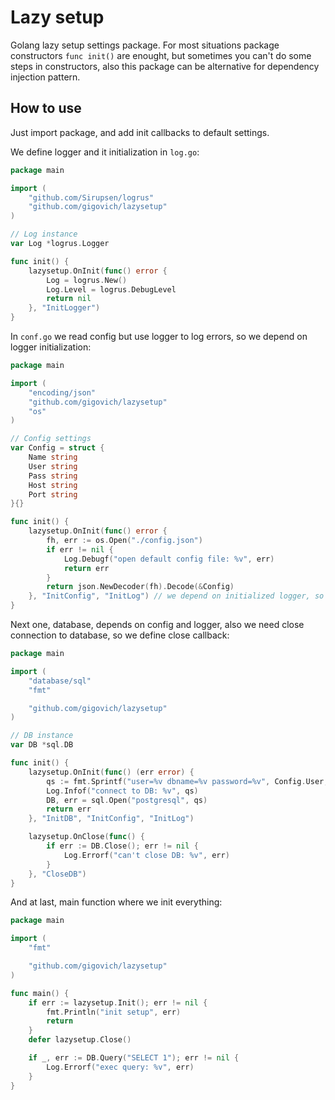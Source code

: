 # Lazy setup
Golang lazy setup settings package. For most situations package constructors `func init()` are enought,
but sometimes you can't do some steps in constructors, also this package can be alternative
for dependency injection pattern.

## How to use
Just import package, and add init callbacks to default settings.

We define logger and it initialization in `log.go`:
```go
package main

import (
	"github.com/Sirupsen/logrus"
	"github.com/gigovich/lazysetup"
)

// Log instance
var Log *logrus.Logger

func init() {
	lazysetup.OnInit(func() error {
		Log = logrus.New()
		Log.Level = logrus.DebugLevel
		return nil
	}, "InitLogger")
}
```

In `conf.go` we read config but use logger to log errors, so we depend on logger initialization:
```go
package main

import (
	"encoding/json"
	"github.com/gigovich/lazysetup"
	"os"
)

// Config settings
var Config = struct {
	Name string
	User string
	Pass string
	Host string
	Port string
}{}

func init() {
	lazysetup.OnInit(func() error {
		fh, err := os.Open("./config.json")
		if err != nil {
			Log.Debugf("open default config file: %v", err)
			return err
		}
		return json.NewDecoder(fh).Decode(&Config)
	}, "InitConfig", "InitLog") // we depend on initialized logger, so add them as last arg
}
```

Next one, database, depends on config and logger, also we need close connection to database, so we define close callback:
```go
package main

import (
	"database/sql"
	"fmt"

	"github.com/gigovich/lazysetup"
)

// DB instance
var DB *sql.DB

func init() {
	lazysetup.OnInit(func() (err error) {
		qs := fmt.Sprintf("user=%v dbname=%v password=%v", Config.User, Config.Name, Config.Pass)
		Log.Infof("connect to DB: %v", qs)
		DB, err = sql.Open("postgresql", qs)
		return err
	}, "InitDB", "InitConfig", "InitLog")

	lazysetup.OnClose(func() {
		if err := DB.Close(); err != nil {
			Log.Errorf("can't close DB: %v", err)
		}
	}, "CloseDB")
}
```

And at last, main function where we init everything:
```go
package main

import (
	"fmt"

	"github.com/gigovich/lazysetup"
)

func main() {
	if err := lazysetup.Init(); err != nil {
		fmt.Println("init setup", err)
		return
	}
	defer lazysetup.Close()

	if _, err := DB.Query("SELECT 1"); err != nil {
		Log.Errorf("exec query: %v", err)
	}
}
```
